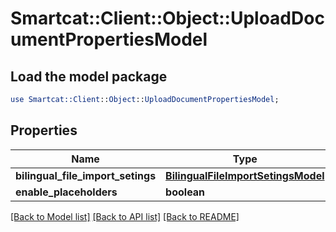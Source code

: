 # Smartcat::Client::Object::UploadDocumentPropertiesModel

## Load the model package
```perl
use Smartcat::Client::Object::UploadDocumentPropertiesModel;
```

## Properties
Name | Type | Description | Notes
------------ | ------------- | ------------- | -------------
**bilingual_file_import_setings** | [**BilingualFileImportSetingsModel**](BilingualFileImportSetingsModel.md) |  | [optional] 
**enable_placeholders** | **boolean** |  | [optional] 

[[Back to Model list]](../README.md#documentation-for-models) [[Back to API list]](../README.md#documentation-for-api-endpoints) [[Back to README]](../README.md)


